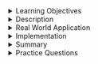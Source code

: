 
<details><summary>Learning Objectives</summary>

<br>

After completing this module, associates should be able to:

- Describe the DDL sublanguage
- Identify the command set of DDL
- Execute DDL statements on a RDBMS

</details>
<details><summary>Description</summary>
<br>

Data Definition Language is the SQL language subset used for defining data or altering structure in the database.

In order to utilize the functions of the DDL sublanguage, a database user must have the appropriate permissons on the server and on the particular parent object. For instance, to create a table on a database, the user must have the permission to create the table on the database object. That same user may not have any other permissions on the same parent object.

### Commands

- CREATE
- DROP
- ALTER
- RENAME
- TRUNCATE
- COMMENT

### Create

The `CREATE` command is used to create objects on the server. `CREATE` can be used to create:

- Database
- User
- Table
- Index
- Trigger
- Function
- Stored Procedure
- View

### Drop

The `DROP` command is used to remove objects from the server. Any object created using the `CREATE` command can be dropped using the `DROP` command.

### Alter

The `ALTER` command is used to change some characteristics of an object. The command will ultimately be used to add, drop, or modify some option on the object.

The `ALTER` command is commonly used to change table characteristics, like:

- Add/Drop columns
- Add/Drop constraints
- Modify column data types
- Modify column constraints

### Rename

The `RENAME` command is used to rename objects.<br>
NOTE: The availability and syntax of the `RENAME` command for database objects vary between database management systems (DBMS). Consult the specific DBMS documentation to ensure accurate command usage 

### Truncate

The `TRUNCATE` command is used to remove all data from a table along with all space allocated for the records. Unlike `DROP` truncate will preserve the structure of the table.

### Comment
The `COMMENT` command is typically used to add comments or descriptions to database objects like tables, columns, or views. This information is not used by the database itself but can be helpful for documentation purposes or for providing additional information about the structure of the database.
You could also write comments in SQL by useing single line `--` and multi-line `/*  */` comments.

</details>
<details><summary>Real World Application</summary>
<br>

The DDL sublanguage is used to define the structure of the database that will model the data which is used to persist application state. The main commands behind DDL are `CREATE`, `DROP`, `ALTER`, `TRUNCATE`, `RENAME`, `COMMENT`. The combination of these commands are used to maintain the structure of the database designed to support application functionality.

Database administrators use the DDL sublanguage to define complex tables and the relationships between them, the constraints on the data in the table, search indexs, large table partitions, and so on. Let's envision a complex system for user-identity management. Some of the concepts here go beyond the atomic concept of DDL and creating or maintaining structure. Focus on just the DDL specific tasks.

![IAM databse ERD](../../resources/iam_erd.png)

The script required to create this ERD is a combination of the `CREATE` and `ALTER` commands.

```SQL
CREATE DATABASE IF NOT EXISTS IAM;

USE IAM;

CREATE TABLE IF NOT EXISTS permission_categories (
	id BIGINT PRIMARY KEY,
    name VARCHAR(30) NOT NULL UNIQUE,
    description text(255)
);

CREATE TABLE IF NOT EXISTS permissions (
	id BIGINT PRIMARY KEY,
    categoryId BIGINT NOT NULL,
    name VARCHAR(30) NOT NULL UNIQUE,
    index(categoryId, name)
);

CREATE TABLE IF NOT EXISTS roles (
	id BIGINT PRIMARY KEY,
    name VARCHAR(30) NOT NULL UNIQUE
);

CREATE TABLE IF NOT EXISTS roles_permissions(
	roleId BIGINT,
    permissionId BIGINT,
    PRIMARY KEY(roleId, permissionId)
);

CREATE TABLE  IF NOT EXISTS login_activities_lu (
	id BIGINT PRIMARY KEY,
    type VARCHAR(10) NOT NULL UNIQUE
);

CREATE TABLE IF NOT EXISTS profiles (
	id BIGINT PRIMARY KEY,
    firstName VARCHAR(30) NOT NULL,
    lastName VARCHAR(40) NOT NULL,
    email VARCHAR(100) NOT NULL UNIQUE
);

CREATE TABLE IF NOT EXISTS users (
	id BIGINT PRIMARY KEY,
    username VARCHAR(20) NOT NULL UNIQUE,
    password VARCHAR(20) NOT NULL,
    profileId BIGINT NOT NULL,
    isActive BOOLEAN DEFAULT true,
    isLocked BOOLEAN DEFAULT false
);

CREATE TABLE IF NOT EXISTS login_activities (
	id BIGINT PRIMARY KEY,
    userId BIGINT NOT NULL,
    activityId BIGINT NOT NULL,
    activityDate DATETIME DEFAULT NOW()
);

CREATE TABLE IF NOT EXISTS users_roles (
	userId BIGINT NOT NULL,
    roleId BIGINT NOT NULL
);

ALTER TABLE permissions ADD CONSTRAINT fk_permissions_category_id FOREIGN KEY(categoryId) REFERENCES permission_categories(id);
ALTER TABLE roles_permissions ADD CONSTRAINT fk_permissions_role_id FOREIGN KEY(roleId) REFERENCES roles(id);
ALTER TABLE roles_permissions ADD CONSTRAINT fk_roles_permission_id FOREIGN KEY(permissionId) REFERENCES permissions(id);
ALTER TABLE users ADD CONSTRAINT fk_users_profile_id FOREIGN KEY(profileId) REFERENCES profiles(id);
ALTER TABLE login_activities ADD CONSTRAINT fk_login_user_id FOREIGN KEY(userId) REFERENCES users(id);
ALTER TABLE login_activities ADD CONSTRAINT fk_login_activity_id FOREIGN KEY(activityId) REFERENCES login_activities_lu(id);
ALTER TABLE users_roles ADD CONSTRAINT fk_ur_user_id FOREIGN KEY(userId) REFERENCES users(id);
ALTER TABLE users_roles ADD CONSTRAINT fk_ur_role_id FOREIGN KEY(roleId) REFERENCES roles(id);
```

Once the schema is created using DDL, the responsibility for maintaining the schema falls upon the database administrator to continuously manage the structure in response to changing requirements. The need to add new tables, remove tables, add constraints or columns could present themselves on a daily basis as teams coordinate their needs for persistent data structure.

</details>
<details><summary>Implementation</summary> 

### Create

Let's start out by creating a new database. The syntax for creating a database is,

```sql
CREATE {DATABASE | SCHEMA} [IF NOT EXISTS] db_name;
```

Let's create a database named `my_database`

```SQL
CREATE DATABASE IF NOT EXISTS my_database;
```

The results:

![Create database result](../../resources/create_db_result.PNG)

**NOTE: it may be required to refresh your IDE view to see the results**

The same `CREATE` command can be used to create a table in the newly created database, with slight change to the syntax.

```SQL
CREATE [TEMPORARY] TABLE [IF NOT EXISTS] table_name (create_definition, ...) [table_options] [partition_options]
```

Focus on the create command and the `(create_definition)`. The create_definition section of the statement can be summed up as the definition of the columns in the table. Generally in this format.

```SQL
(
    col_name data_type constraints,
    ...
)
```

Let's now create a table call `my_table`

```sql
USE my_database;
CREATE TABLE my_table (
	id INT PRIMARY KEY,
    my VARCHAR(10) NOT NULL,
    my_other_value FLOAT DEFAULT 10.0
);
```

The results:

![Create table results](../../resources/create_table_result.PNG)

**NOTE: In MySQL it is necessary to select a database to which to apply statements. You should execute the `USE db_name` statement before the create statement**

Now that the database has some structure, let's use the `ALTER` command to change the structure of the table. The syntax.

```SQL
ALTER TABLE table_name [alter_option, [alter_option], ...] [partition_options]
```

**NOTE: The `ALTER` command has a lot of different options depending on what and how you want to change the table.**

Let's alter the table by adding a column using the syntax:

```SQL
ALTER TABLE table_name ADD COLUMN col_name col_definition
```

```SQL
ALTER TABLE my_table ADD COLUMN my_last_value boolean default true;
```

The results:

![Alter table results](../../resources/alter_table_result.PNG)

At this point the database has a working structure. Following is the syntax of the remaining commands which are trivial in comparison.

```SQL
DROP [TABLE] table_name
```

### Rename

```SQL
RENAME TABLE old_name TO new_name [, old2_name TO new2_name] ...
```

### Truncate

```SQL
TRUNCATE [TABLE] table_name
```

<hr/>

## Exercise (Optional)

- Create a database named `library`
- In the `library` database create a table name `books`
  - column: id INT PRIMARY KEY
  - column: title VARCHAR(100) NOT NULL
  - column: author VARCHAR(50) NOT NULL
- Alter the `books`
  - Add column: publication_date not null timestamp
  - Add constraint: title unique

</details>
<details><summary>Summary</summary> 
<br>

The DDL sublanguage of SQL is utilized to create and manage the structure of a database. DDL consist of the commands `CREATE`, `DROP`, `ALTER`, `TRUNCATE`, and `RENAME`. Using DDL the overall structure is modeled by creating objects like tables where the specific columns, data types, constraints, and relationships are defined.

</details>
<details><summary>Practice Questions</summary>

[Practice Questions](./Quiz.gift)</details>
